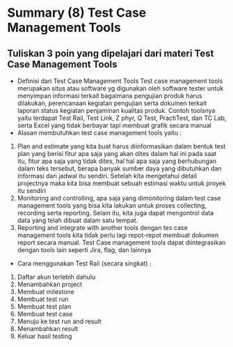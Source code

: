# Summary (8) Test Case Management Tools
## Tuliskan 3 poin yang dipelajari dari materi Test Case Management Tools

- Definisi dari Test Case Management Tools
Test case management tools merupakan situs atau software yg digunakan oleh software tester untuk menyimpan informasi terkait bagaimana pengujian produk harus dilakukan, perencanaan kegiatan pengujian serta dokumen terkait laporan status kegiatan penjaminan kualitas produk. Contoh toolsnya yaitu terdapat Test Rail, Test Link, Z phyr, Q Test, PractiTest, dan TC Lab, serta Excel yang tidak berbayar tapi membuat grafik secara manual
- Alasan membutuhkan test case management tools yaitu : 
1.	Plan and estimate yang kita buat harus diinformasikan dalam bentuk test plan yang berisi fitur apa saja yang akan dites dalam hal ini pada saat itu, fitur apa saja yang tidak dites, hal hal apa saja yang berhubungan dalam teks tersebut, berapa banyak sumber daya yang dibutuhkan dan informasi dari jadwal itu sendiri. Setelah kita mengetahui detail projectnya maka kita bisa membuat sebuah estimasi waktu untuk proyek itu sendiri
2.	Monitoring and controlling, apa saja yang dimonitoring dalam test case management tools yang bisa kita lakukan untuk proses collecting, recording serta reporting. Selain itu, kita juga dapat mengontrol data data yang telah dibuat dalam satu tempat.
3.	Reporting and integrate with another tools dengan tes case management tools kita tidak perlu lagi repot-repot membuat dokumen report secara manual. Test Case management tools dapat diintegrasikan dengan tools lain seperti Jira, flag, dan lainnya
- Cara menggunakan Test Rail (secara singkat) :
1. Daftar akun terlebih dahulu 
2. Menambahkan project
3. Membuat milestone
4. Membuat test run
5. Membuat test plan
6. Membuat test case
7. Menuju ke test run and result
8. Menambahkan result
9. Keluar hasil testing
